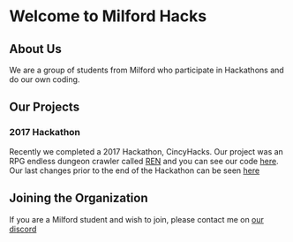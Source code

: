 # Welcome to Milford Hacks
## About Us
We are a group of students from Milford who participate in Hackathons and do our own coding.

## Our Projects
### 2017 Hackathon
Recently we completed a 2017 Hackathon, CincyHacks. Our project was an RPG endless dungeon crawler called [REN](https://milfordhacks.github.io/REN/index.html) and you can see our code [here](https://github.com/MilfordHacks/REN/).
Our last changes prior to the end of the Hackathon can be seen [here](https://github.com/MilfordHacks/REN/tree/c105bc4ef59b2cff85f2fee2a1c01f9aa4f7257c)

## Joining the Organization
If you are a Milford student and wish to join, please contact me on [our discord](https://discord.gg/KXuSSpH)
